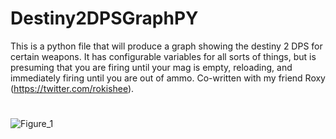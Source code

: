 # Destiny2DPSGraphPY

This is a python file that will produce a graph showing the destiny 2 DPS for certain weapons. It has configurable variables for all sorts of things, but is presuming that you are firing until your mag is empty, reloading, and immediately firing until you are out of ammo. Co-written with my friend Roxy (https://twitter.com/rokishee).

#
![Figure_1](https://user-images.githubusercontent.com/65287118/209406094-2c13a28b-439f-4a87-bb0e-94be88b898fd.png)
